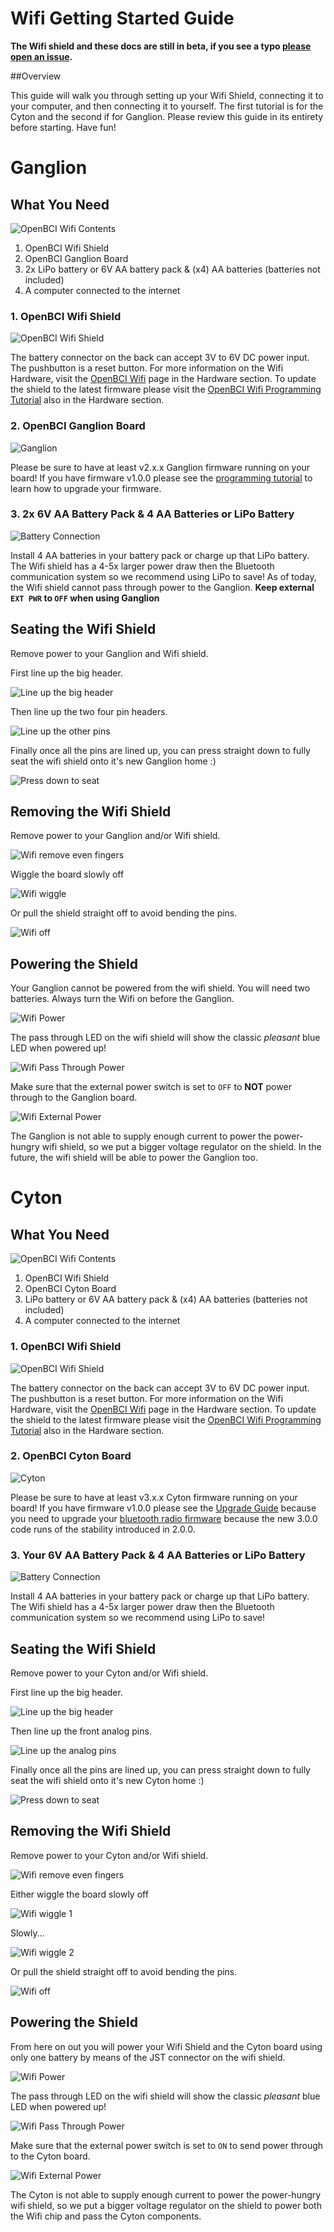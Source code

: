 # Wifi Getting Started Guide

**The Wifi shield and these docs are still in beta, if you see a typo [please open an issue](https://github.com/OpenBCI/Docs/issues/new).**

##Overview

This guide will walk you through setting up your Wifi Shield, connecting it to your computer, and then connecting it to yourself. The first tutorial is for the Cyton and the second if for Ganglion. Please review this guide in its entirety before starting. Have fun!

# Ganglion
## What You Need

![OpenBCI Wifi Contents](../assets/images/wifi_ganglion_what_you_need.jpg)

 1. OpenBCI Wifi Shield
 2. OpenBCI Ganglion Board
 3. 2x LiPo battery or 6V AA battery pack & (x4) AA batteries (batteries not included)
 4. A computer connected to the internet

### 1. OpenBCI Wifi Shield

![OpenBCI Wifi Shield](../assets/images/wifi_head_shot.jpg)

The battery connector on the back can accept 3V to 6V DC power input. The pushbutton is a reset button. For more information on the Wifi Hardware, visit the [OpenBCI Wifi](http://docs.openbci.com/Hardware/11-Wifi) page in the Hardware section. To update the shield to the latest firmware please visit the [OpenBCI Wifi Programming Tutorial](http://docs.openbci.com/Hardware/11-Wifi_Programming_Tutorial) also in the Hardware section.


### 2. OpenBCI Ganglion Board

![Ganglion](../assets/images/wifi_ganglion_headshot.jpg)

Please be sure to have at least v2.x.x Ganglion firmware running on your board! If you have firmware v1.0.0 please see the [programming tutorial](http://docs.openbci.com/Hardware/09-Ganglion_Programming_Tutorial) to learn how to upgrade your firmware.

### 3. 2x  6V AA Battery Pack & 4 AA Batteries or LiPo Battery

![Battery Connection](../assets/images/wifi_ganglion_power.jpg)

Install 4 AA batteries in your battery pack or charge up that LiPo battery. The Wifi shield has a 4-5x larger power draw then the Bluetooth communication system so we recommend using LiPo to save! As of today, the Wifi shield cannot pass through power to the Ganglion. **Keep external `EXT PWR` to `OFF` when using Ganglion**

## Seating the Wifi Shield

Remove power to your Ganglion and Wifi shield.

First line up the big header.

![Line up the big header](../assets/images/wifi_ganglion_seating_1.jpg)

Then line up the two four pin headers.

![Line up the other pins](../assets/images/wifi_ganglion_seating_2.jpg)

Finally once all the pins are lined up, you can press straight down to fully seat the wifi shield onto it's new Ganglion home :)

![Press down to seat](../assets/images/wifi_ganglion_seating_3.jpg)

## Removing the Wifi Shield

Remove power to your Ganglion and/or Wifi shield.

![Wifi remove even fingers](../assets/images/wifi_ganglion_removing_1.jpg)

Wiggle the board slowly off

![Wifi wiggle](../assets/images/wifi_ganglion_removing_2.jpg)

Or pull the shield straight off to avoid bending the pins.

![Wifi off](../assets/images/wifi_removing_3.jpg)

## Powering the Shield

Your Ganglion cannot be powered from the wifi shield. You will need two batteries. Always turn the Wifi on before the Ganglion.

![Wifi Power](../assets/images/wifi_battery_connection.jpg)

The pass through LED on the wifi shield will show the classic _pleasant_ blue LED when powered up!

![Wifi Pass Through Power](../assets/images/wifi_ganglion_power_2.jpg)

Make sure that the external power switch is set to `OFF` to **NOT** power through to the Ganglion board.

![Wifi External Power](../assets/images/wifi_ganglion_pass_through_power.jpg)

The Ganglion is not able to supply enough current to power the power-hungry wifi shield, so we put a bigger voltage regulator on the shield. In the future, the wifi shield will be able to power the Ganglion too.

# Cyton
## What You Need

![OpenBCI Wifi Contents](../assets/images/wifi_what_you_need.jpg)

 1. OpenBCI Wifi Shield
 2. OpenBCI Cyton Board
 3. LiPo battery or 6V AA battery pack & (x4) AA batteries (batteries not included)
 4. A computer connected to the internet

### 1. OpenBCI Wifi Shield

![OpenBCI Wifi Shield](../assets/images/wifi_head_shot.jpg)

The battery connector on the back can accept 3V to 6V DC power input. The pushbutton is a reset button. For more information on the Wifi Hardware, visit the [OpenBCI Wifi](http://docs.openbci.com/Hardware/11-Wifi) page in the Hardware section. To update the shield to the latest firmware please visit the [OpenBCI Wifi Programming Tutorial](http://docs.openbci.com/Hardware/11-Wifi_Programming_Tutorial) also in the Hardware section.


### 2. OpenBCI Cyton Board

![Cyton](../assets/images/wifi_cyton.jpg)

Please be sure to have at least v3.x.x Cyton firmware running on your board! If you have firmware v1.0.0 please see the [Upgrade Guide](https://github.com/OpenBCI/OpenBCI_32bit_Library/blob/dev-3.0.0/UPGRADE_GUIDE.md) because you need to upgrade your [bluetooth radio firmware](https://github.com/OpenBCI/OpenBCI_Radios) because the new 3.0.0 code runs of the stability introduced in 2.0.0.

### 3. Your 6V AA Battery Pack & 4 AA Batteries or LiPo Battery

![Battery Connection](../assets/images/wifi_battery_connection.jpg)

Install 4 AA batteries in your battery pack or charge up that LiPo battery. The Wifi shield has a 4-5x larger power draw then the Bluetooth communication system so we recommend using LiPo to save!

## Seating the Wifi Shield

Remove power to your Cyton and/or Wifi shield.

First line up the big header.

![Line up the big header](../assets/images/wifi_seating_1.jpg)

Then line up the front analog pins.

![Line up the analog pins](../assets/images/wifi_seating_2.jpg)

Finally once all the pins are lined up, you can press straight down to fully seat the wifi shield onto it's new Cyton home :)

![Press down to seat](../assets/images/wifi_seating_3.jpg)

## Removing the Wifi Shield

Remove power to your Cyton and/or Wifi shield.

![Wifi remove even fingers](../assets/images/wifi_removing_1.jpg)

Either wiggle the board slowly off

![Wifi wiggle 1](../assets/images/wifi_removing_2.jpg)

Slowly...

![Wifi wiggle 2](../assets/images/wifi_removing_3.jpg)

Or pull the shield straight off to avoid bending the pins.

![Wifi off](../assets/images/wifi_removing_4.jpg)

## Powering the Shield

From here on out you will power your Wifi Shield and the Cyton board using only one battery by means of the JST connector on the wifi shield.

![Wifi Power](../assets/images/wifi_battery_connection.jpg)

The pass through LED on the wifi shield will show the classic _pleasant_ blue LED when powered up!

![Wifi Pass Through Power](../assets/images/wifi_pass_through_power.jpg)

Make sure that the external power switch is set to `ON` to send power through to the Cyton board.

![Wifi External Power](../assets/images/wifi_what_you_need.jpg)

The Cyton is not able to supply enough current to power the power-hungry wifi shield, so we put a bigger voltage regulator on the shield to power both the Wifi chip and pass the Cyton components.
